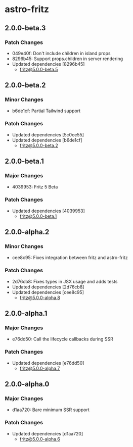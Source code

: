 # astro-fritz

## 2.0.0-beta.3

### Patch Changes

- 049e40f: Don't include children in island props
- 8296b45: Support props.children in server rendering
- Updated dependencies [8296b45]
  - fritz@5.0.0-beta.5

## 2.0.0-beta.2

### Minor Changes

- b6de1cf: Partial Tailwind support

### Patch Changes

- Updated dependencies [5c0ce55]
- Updated dependencies [b6de1cf]
  - fritz@5.0.0-beta.2

## 2.0.0-beta.1

### Major Changes

- 4039953: Fritz 5 Beta

### Patch Changes

- Updated dependencies [4039953]
  - fritz@5.0.0-beta.1

## 2.0.0-alpha.2

### Minor Changes

- cee8c95: Fixes integration between fritz and astro-fritz

### Patch Changes

- 2d76cb8: Fixes types in JSX usage and adds tests
- Updated dependencies [2d76cb8]
- Updated dependencies [cee8c95]
  - fritz@5.0.0-alpha.8

## 2.0.0-alpha.1

### Major Changes

- e76dd50: Call the lifecycle callbacks during SSR

### Patch Changes

- Updated dependencies [e76dd50]
  - fritz@5.0.0-alpha.7

## 2.0.0-alpha.0

### Major Changes

- d1aa720: Bare minimum SSR support

### Patch Changes

- Updated dependencies [d1aa720]
  - fritz@5.0.0-alpha.6
